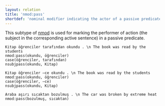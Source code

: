 ```yaml
---
layout: relation
title: 'nmod:pass'
shortdef: 'nominal modifier indicating the actor of a passive predicate'
---
```


This subtype of [nmod]() is used for marking the performer of action (the subject in the corresponding active sentence) in a passive predicate.


~~~ sdparse
Kitap öğrenciler tarafından okundu . \n The book was read by the students
nmod:pass(okundu, öğrenciler)
case(öğrenciler, tarafından)
nsubjpass(okundu, Kitap)
~~~

~~~ sdparse
Kitap öğrenciler –ce okundu . \n The book was read by the students
nmod:pass(okundu, öğrenciler)
case(öğrenciler, –ce)
nsubjpass(okundu, Kitap)
~~~

~~~ sdparse
Araba aşırı sıcaktan bozulmuş . \n The car was broken by extreme heat
nmod:pass(bozulmuş, sıcaktan)
~~~

<!-- Interlanguage links updated Čt lis 12 09:43:32 CET 2020 -->
